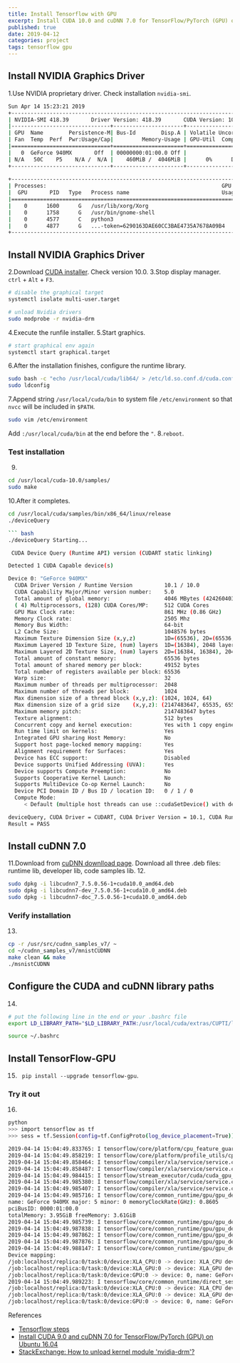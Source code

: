 ```yaml
---
title: Install Tensorflow with GPU
excerpt: Install CUDA 10.0 and cuDNN 7.0 for TensorFlow/PyTorch (GPU) on Ubuntu 18.04.
published: true
date: 2019-04-12
categories: project
tags: tensorflow gpu
---
```


## Install NVIDIA Graphics Driver 
1.Use NVIDIA proprietary driver. Check installation `nvidia-smi`.

``` bash
Sun Apr 14 15:23:21 2019       
+-----------------------------------------------------------------------------+
| NVIDIA-SMI 418.39       Driver Version: 418.39       CUDA Version: 10.1     |
|-------------------------------+----------------------+----------------------+
| GPU  Name        Persistence-M| Bus-Id        Disp.A | Volatile Uncorr. ECC |
| Fan  Temp  Perf  Pwr:Usage/Cap|         Memory-Usage | GPU-Util  Compute M. |
|===============================+======================+======================|
|   0  GeForce 940MX       Off  | 00000000:01:00.0 Off |                  N/A |
| N/A   50C    P5    N/A /  N/A |    460MiB /  4046MiB |      0%      Default |
+-------------------------------+----------------------+----------------------+
                                                                               
+-----------------------------------------------------------------------------+
| Processes:                                                       GPU Memory |
|  GPU       PID   Type   Process name                             Usage      |
|=============================================================================|
|    0      1600      G   /usr/lib/xorg/Xorg                           225MiB |
|    0      1758      G   /usr/bin/gnome-shell                         156MiB |
|    0      4577      C   python3                                       24MiB |
|    0      4877      G   ...-token=6290163DAE60CC3BAE4735A7678A09B4    49MiB |
+-----------------------------------------------------------------------------+
```

## Install NVIDIA Graphics Driver 
2.Download [CUDA installer](https://developer.nvidia.com/cuda-downloads). Check version 10.0.
3.Stop display manager. `ctrl` + `Alt` + `F3`.

``` bash
# disable the graphical target
systemctl isolate multi-user.target

# unload Nvidia drivers
sudo modprobe -r nvidia-drm
```
4.Execute the runfile installer.
5.Start graphics.

``` bash
# start graphical env again
systemctl start graphical.target
```
6.After the installation finishes, configure the runtime library.

``` bash
sudo bash -c "echo /usr/local/cuda/lib64/ > /etc/ld.so.conf.d/cuda.conf"
sudo ldconfig
```
7.Append string `/usr/local/cuda/bin` to system file `/etc/environment` so that `nvcc` will be included in `$PATH`.

``` bash
sudo vim /etc/environment
```
Add `:/usr/local/cuda/bin` at the end before the `"`.
8.`reboot`.

### Test installation
9.

``` bash
cd /usr/local/cuda-10.0/samples/
sudo make
```

10.After it completes.

``` bash
cd /usr/local/cuda/samples/bin/x86_64/linux/release
./deviceQuery

``` bash
./deviceQuery Starting...

 CUDA Device Query (Runtime API) version (CUDART static linking)

Detected 1 CUDA Capable device(s)

Device 0: "GeForce 940MX"
  CUDA Driver Version / Runtime Version          10.1 / 10.0
  CUDA Capability Major/Minor version number:    5.0
  Total amount of global memory:                 4046 MBytes (4242604032 bytes)
  ( 4) Multiprocessors, (128) CUDA Cores/MP:     512 CUDA Cores
  GPU Max Clock rate:                            861 MHz (0.86 GHz)
  Memory Clock rate:                             2505 Mhz
  Memory Bus Width:                              64-bit
  L2 Cache Size:                                 1048576 bytes
  Maximum Texture Dimension Size (x,y,z)         1D=(65536), 2D=(65536, 65536), 3D=(4096, 4096, 4096)
  Maximum Layered 1D Texture Size, (num) layers  1D=(16384), 2048 layers
  Maximum Layered 2D Texture Size, (num) layers  2D=(16384, 16384), 2048 layers
  Total amount of constant memory:               65536 bytes
  Total amount of shared memory per block:       49152 bytes
  Total number of registers available per block: 65536
  Warp size:                                     32
  Maximum number of threads per multiprocessor:  2048
  Maximum number of threads per block:           1024
  Max dimension size of a thread block (x,y,z): (1024, 1024, 64)
  Max dimension size of a grid size    (x,y,z): (2147483647, 65535, 65535)
  Maximum memory pitch:                          2147483647 bytes
  Texture alignment:                             512 bytes
  Concurrent copy and kernel execution:          Yes with 1 copy engine(s)
  Run time limit on kernels:                     Yes
  Integrated GPU sharing Host Memory:            No
  Support host page-locked memory mapping:       Yes
  Alignment requirement for Surfaces:            Yes
  Device has ECC support:                        Disabled
  Device supports Unified Addressing (UVA):      Yes
  Device supports Compute Preemption:            No
  Supports Cooperative Kernel Launch:            No
  Supports MultiDevice Co-op Kernel Launch:      No
  Device PCI Domain ID / Bus ID / location ID:   0 / 1 / 0
  Compute Mode:
     < Default (multiple host threads can use ::cudaSetDevice() with device simultaneously) >

deviceQuery, CUDA Driver = CUDART, CUDA Driver Version = 10.1, CUDA Runtime Version = 10.0, NumDevs = 1
Result = PASS
```

## Install cuDNN 7.0
11.Download from [cuDNN downlload page](https://developer.nvidia.com/rdp/cudnn-download). Download all three .deb files: runtime lib, developer lib, code samples lib.
12.

``` bash
sudo dpkg -i libcudnn7_7.5.0.56-1+cuda10.0_amd64.deb
sudo dpkg -i libcudnn7-dev_7.5.0.56-1+cuda10.0_amd64.deb
sudo dpkg -i libcudnn7-doc_7.5.0.56-1+cuda10.0_amd64.deb
```

### Verify installation
13. 

``` bash
cp -r /usr/src/cudnn_samples_v7/ ~
cd ~/cudnn_samples_v7/mnistCUDNN
make clean && make
./msnistCUDNN
```

## Configure the CUDA and cuDNN library paths
14. 
``` bash
# put the following line in the end or your .bashrc file
export LD_LIBRARY_PATH="$LD_LIBRARY_PATH:/usr/local/cuda/extras/CUPTI/lib64"

source ~/.bashrc
```

## Install TensorFlow-GPU
15. ` pip install --upgrade tensorflow-gpu`.

### Try it out
16. 
``` bash
python
>>> import tensorflow as tf
>>> sess = tf.Session(config=tf.ConfigProto(log_device_placement=True))
```

``` bash
2019-04-14 15:04:49.833765: I tensorflow/core/platform/cpu_feature_guard.cc:141] Your CPU supports instructions that this TensorFlow binary was not compiled to use: AVX2 FMA
2019-04-14 15:04:49.858219: I tensorflow/core/platform/profile_utils/cpu_utils.cc:94] CPU Frequency: 2400000000 Hz
2019-04-14 15:04:49.858464: I tensorflow/compiler/xla/service/service.cc:150] XLA service 0x5620497c66b0 executing computations on platform Host. Devices:
2019-04-14 15:04:49.858487: I tensorflow/compiler/xla/service/service.cc:158]   StreamExecutor device (0): <undefined>, <undefined>
2019-04-14 15:04:49.984415: I tensorflow/stream_executor/cuda/cuda_gpu_executor.cc:998] successful NUMA node read from SysFS had negative value (-1), but there must be at least one NUMA node, so returning NUMA node zero
2019-04-14 15:04:49.985380: I tensorflow/compiler/xla/service/service.cc:150] XLA service 0x56204907b920 executing computations on platform CUDA. Devices:
2019-04-14 15:04:49.985407: I tensorflow/compiler/xla/service/service.cc:158]   StreamExecutor device (0): GeForce 940MX, Compute Capability 5.0
2019-04-14 15:04:49.985716: I tensorflow/core/common_runtime/gpu/gpu_device.cc:1433] Found device 0 with properties: 
name: GeForce 940MX major: 5 minor: 0 memoryClockRate(GHz): 0.8605
pciBusID: 0000:01:00.0
totalMemory: 3.95GiB freeMemory: 3.61GiB
2019-04-14 15:04:49.985739: I tensorflow/core/common_runtime/gpu/gpu_device.cc:1512] Adding visible gpu devices: 0
2019-04-14 15:04:49.987838: I tensorflow/core/common_runtime/gpu/gpu_device.cc:984] Device interconnect StreamExecutor with strength 1 edge matrix:
2019-04-14 15:04:49.987862: I tensorflow/core/common_runtime/gpu/gpu_device.cc:990]      0 
2019-04-14 15:04:49.987876: I tensorflow/core/common_runtime/gpu/gpu_device.cc:1003] 0:   N 
2019-04-14 15:04:49.988147: I tensorflow/core/common_runtime/gpu/gpu_device.cc:1115] Created TensorFlow device (/job:localhost/replica:0/task:0/device:GPU:0 with 3401 MB memory) -> physical GPU (device: 0, name: GeForce 940MX, pci bus id: 0000:01:00.0, compute capability: 5.0)
Device mapping:
/job:localhost/replica:0/task:0/device:XLA_CPU:0 -> device: XLA_CPU device
/job:localhost/replica:0/task:0/device:XLA_GPU:0 -> device: XLA_GPU device
/job:localhost/replica:0/task:0/device:GPU:0 -> device: 0, name: GeForce 940MX, pci bus id: 0000:01:00.0, compute capability: 5.0
2019-04-14 15:04:49.989223: I tensorflow/core/common_runtime/direct_session.cc:317] Device mapping:
/job:localhost/replica:0/task:0/device:XLA_CPU:0 -> device: XLA_CPU device
/job:localhost/replica:0/task:0/device:XLA_GPU:0 -> device: XLA_GPU device
/job:localhost/replica:0/task:0/device:GPU:0 -> device: 0, name: GeForce 940MX, pci bus id: 0000:01:00.0, compute capability: 5.0
```


References
- [Tensorflow steps](https://www.tensorflow.org/install/gpu)
- [Install CUDA 9.0 and cuDNN 7.0 for TensorFlow/PyTorch (GPU) on Ubuntu 16.04](https://medium.com/@zhanwenchen/install-cuda-and-cudnn-for-tensorflow-gpu-on-ubuntu-79306e4ac04e)
- [StackExchange: How to unload kernel module 'nvidia-drm'?](https://unix.stackexchange.com/questions/440840/how-to-unload-kernel-module-nvidia-drm)
